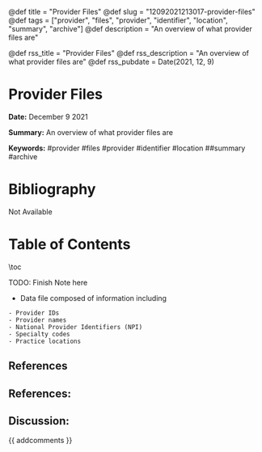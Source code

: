 @def title = "Provider Files"
@def slug = "12092021213017-provider-files"
@def tags = ["provider", "files", "provider", "identifier", "location", "summary", "archive"]
@def description = "An overview of what provider files are"

@def rss_title = "Provider Files"
@def rss_description = "An overview of what provider files are"
@def rss_pubdate = Date(2021, 12, 9)


Provider Files
=========

**Date:** December 9 2021

**Summary:** An overview of what provider files are

**Keywords:** #provider #files #provider #identifier #location ##summary #archive

Bibliography
==========

Not Available

Table of Contents
=========

\toc

TODO: Finish Note here

  * Data file composed of information including

```
- Provider IDs
- Provider names
- National Provider Identifiers (NPI)
- Specialty codes
- Practice locations
```

## References

## References:
## Discussion: 

{{ addcomments }}
